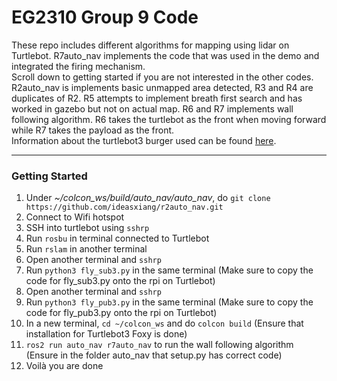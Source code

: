 # EG2310 Group 9 Code
These repo includes different algorithms for mapping using lidar on Turtlebot. R7auto_nav implements the code that was used in the demo and integrated the firing mechanism. </br>
Scroll down to getting started if you are not interested in the other codes. </br>
R2auto_nav is implements basic unmapped area detected, R3 and R4 are duplicates of R2. R5 attempts to implement breath first search and has worked in gazebo but not on actual map. R6 and R7 implements wall following algorithm. R6 takes the turtlebot as the front when moving forward while R7 takes the payload as the front. </br>
Information about the turtlebot3 burger used can be found [here](https://emanual.robotis.com/docs/en/platform/turtlebot3/overview/).

------
### Getting Started
1. Under *~/colcon_ws/build/auto_nav/auto_nav*, do `git clone https://github.com/ideasxiang/r2auto_nav.git`
2. Connect to Wifi hotspot
3. SSH into turtlebot using `sshrp`
4. Run `rosbu` in terminal connected to Turtlebot
5. Run `rslam` in another terminal
6. Open another terminal and `sshrp`
7. Run `python3 fly_sub3.py` in the same terminal (Make sure to copy the code for fly_sub3.py onto the rpi on Turtlebot)
8. Open another terminal and `sshrp`
9. Run `python3 fly_pub3.py` in the same terminal (Make sure to copy the code for fly_pub3.py onto the rpi on Turtlebot)
10. In a new terminal, `cd ~/colcon_ws` and do `colcon build` (Ensure that installation for Turtlebot3 Foxy is done)
11. `ros2 run auto_nav r7auto_nav` to run the wall following algorithm (Ensure in the folder auto_nav that setup.py has correct code)
12. Voilà you are done 
